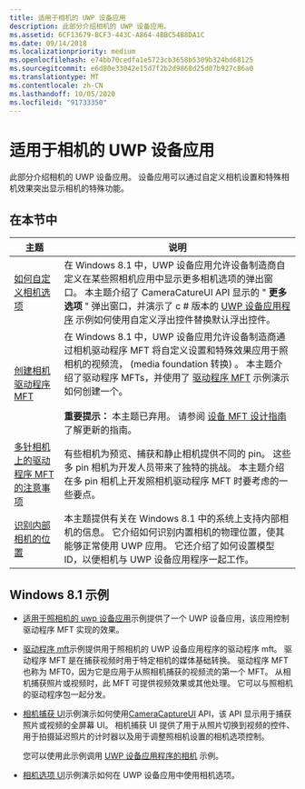 ```yaml
---
title: 适用于相机的 UWP 设备应用
description: 此部分介绍相机的 UWP 设备应用。
ms.assetid: 6CF13679-BCF3-443C-A864-4BBC54B8DA1C
ms.date: 09/14/2018
ms.localizationpriority: medium
ms.openlocfilehash: e74bb70cedfa1e5723cb3658b5309b324bd68125
ms.sourcegitcommit: e6d80e33042e15d7f2b2d9868d25d07b927c86a0
ms.translationtype: MT
ms.contentlocale: zh-CN
ms.lasthandoff: 10/05/2020
ms.locfileid: "91733350"
---
```

# <a name="uwp-device-apps-for-cameras"></a>适用于相机的 UWP 设备应用


此部分介绍相机的 UWP 设备应用。 设备应用可以通过自定义相机设置和特殊相机效果突出显示相机的特殊功能。

## <a name="in-this-section"></a>在本节中


| 主题 | 说明 |
| ----- | ----------- |
| [如何自定义相机选项](how-to-customize-camera-options.md) | 在 Windows 8.1 中，UWP 设备应用允许设备制造商自定义在某些照相机应用中显示更多相机选项的弹出窗口。 本主题介绍了 CameraCatureUI API 显示的 " <strong>更多选项</strong> " 弹出窗口，并演示了 c # 版本的 [UWP 设备应用程序](/samples/browse/) 示例如何使用自定义浮出控件替换默认浮出控件。 |
| [创建相机驱动程序 MFT](creating-a-camera-driver-mft.md) | 在 Windows 8.1 中，UWP 设备应用允许设备制造商通过相机驱动程序 MFT 将自定义设置和特殊效果应用于照相机的视频流， (media foundation 转换) 。 本主题介绍了驱动程序 MFTs，并使用了 [驱动程序 MFT](/samples/browse/) 示例演示如何创建一个。<br><br> **重要提示：** 本主题已弃用。 请参阅 [设备 MFT 设计指南](../stream/dmft-design.md) 了解更新的指南。
| [多针相机上的驱动程序 MFT 的注意事项](driver-mfts-on-multi-pin-cameras.md) | 有些相机为预览、捕获和静止相机提供不同的 pin。 这些多 pin 相机为开发人员带来了独特的挑战。 本主题介绍在多 pin 相机上开发照相机驱动程序 MFT 时要考虑的一些要点。 |
| [识别内部相机的位置](identifying-the-location-of-internal-cameras.md) | 本主题提供有关在 Windows 8.1 中的系统上支持内部相机的信息。 它介绍如何识别内置相机的物理位置，使其能够正常使用 UWP 应用。 它还介绍了如何设置模型 ID，以便相机与 UWP 设备应用程序一起工作。 |


## <a name="windows81-samples"></a>Windows 8.1 示例


-   [适用于照相机的 uwp 设备应用](/samples/browse/)示例提供了一个 UWP 设备应用，该应用控制驱动程序 MFT 实现的效果。

-   [驱动程序 mft](/samples/browse/)示例提供用于照相机的 UWP 设备应用程序的驱动程序 mft。 驱动程序 MFT 是在捕获视频时用于特定相机的媒体基础转换。 驱动程序 MFT 也称为 MFT0，因为它是应用于从照相机捕获的视频流的第一个 MFT。 从相机捕获照片或视频时，此 MFT 可提供视频效果或其他处理。 它可以与照相机的驱动程序包一起分发。

-   [相机捕获 UI](/samples/browse/)示例演示如何使用[CameraCaptureUI](/uwp/api/Windows.Media.Capture.CameraCaptureUI) API，该 API 显示用于捕获照片或视频的全屏幕 UI。 相机捕获 UI 提供了用于从照片切换到视频的控件、用于拍摄延迟照片的计时器以及用于调整照相机设置的相机选项控制。

    您可以使用此示例调用 [UWP 设备应用程序的相机](/samples/browse/) 示例。

-   [相机选项 UI](/samples/browse/)示例演示如何在 UWP 设备应用中使用相机选项。
